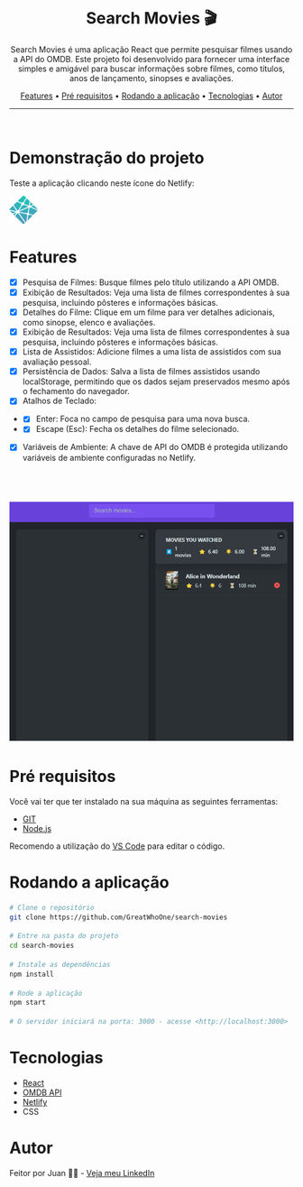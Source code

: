 <div align="center">
  <h1> Search Movies 🎬</h1>
</div>

<p align="center">
  Search Movies é uma aplicação React que permite pesquisar filmes usando a API do OMDB. Este projeto foi desenvolvido para fornecer uma interface simples e amigável para buscar informações sobre filmes, como títulos, anos de lançamento, sinopses e avaliações.
</p>

<p align="center">
  <a href="#features">Features</a> •
  <a href="#pré-requisitos">Pré requisitos</a> •  
  <a href="#rodando-a-aplicação">Rodando a aplicação</a> •
  <a href="#tecnologias">Tecnologias</a> •
  <a href="#autor">Autor</a>
</p>

---

<br>

# Demonstração do projeto

<p>Teste a aplicação clicando neste ícone do Netlify:</p>

<a href="https://search-movies-greatwhoone.netlify.app/">
<img alt="icon=netlify" title="GIF" src="./github/netlify-icon.png" width="50px" "/>
</a>


# Features

- [x] Pesquisa de Filmes: Busque filmes pelo título utilizando a API OMDB.
- [x] Exibição de Resultados: Veja uma lista de filmes correspondentes à sua pesquisa, incluindo pôsteres e informações básicas.
- [x] Detalhes do Filme: Clique em um filme para ver detalhes adicionais, como sinopse, elenco e avaliações.
- [x] Exibição de Resultados: Veja uma lista de filmes correspondentes à sua pesquisa, incluindo pôsteres e informações básicas.
- [x] Lista de Assistidos: Adicione filmes a uma lista de assistidos com sua avaliação pessoal.
- [x] Persistência de Dados: Salva a lista de filmes assistidos usando localStorage, permitindo que os dados sejam preservados mesmo após o fechamento do navegador.
- [x] Atalhos de Teclado:
- - [x] Enter: Foca no campo de pesquisa para uma nova busca.
- - [x] Escape (Esc): Fecha os detalhes do filme selecionado.
- [x] Variáveis de Ambiente: A chave de API do OMDB é protegida utilizando variáveis de ambiente configuradas no Netlify.

<br/>
  <h1 align="center">
    <img alt="GIF" title="GIF" src="./github/Animacao1.gif"/>
  </h1>

# Pré requisitos

Você vai ter que ter instalado na sua máquina as seguintes ferramentas:

- [GIT](https://git-scm.com/)
- [Node.js](https://nodejs.org)

Recomendo a utilização do [VS Code](https://code.visualstudio.com/) para editar o código.

# Rodando a aplicação

```bash
# Clone o repositório
git clone https://github.com/GreatWhoOne/search-movies

# Entre na pasta do projeto
cd search-movies

# Instale as dependências
npm install

# Rode a aplicação
npm start

# O servidor iniciará na porta: 3000 - acesse <http://localhost:3000>
```

# Tecnologias

- [React](https://git-scm.com/)
- [OMDB API](https://www.omdbapi.com/)
- [Netlify](https://www.netlify.com/)
- CSS

# Autor

Feitor por Juan 🙋🏾 - [Veja meu LinkedIn](https://www.linkedin.com/in/juan-cruz-pereira/)
